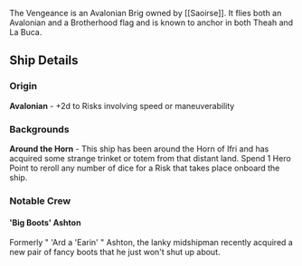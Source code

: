 The Vengeance is an Avalonian Brig owned by [[Saoirse]].  It flies both an Avalonian and a Brotherhood flag and is known to anchor in both Theah and La Buca.

## Ship Details
### Origin
**Avalonian** - +2d to Risks involving speed or maneuverability

### Backgrounds
**Around the Horn** - This ship has been around the Horn of Ifri and has acquired some strange trinket or totem from that distant land.  Spend 1 Hero Point to reroll any number of dice for a Risk that takes place onboard the ship.

### Notable Crew
#### 'Big Boots' Ashton
Formerly " 'Ard a 'Earin' " Ashton, the lanky midshipman recently acquired a new pair of fancy boots that he just won't shut up about.